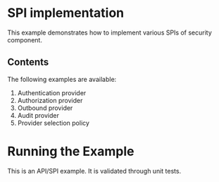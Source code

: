 # SPI implementation

This example demonstrates how to implement various SPIs of security component.

Contents
--------
The following examples are available:
1. Authentication provider
2. Authorization provider
3. Outbound provider
3. Audit provider
4. Provider selection policy

# Running the Example

This is an API/SPI example. It is validated through unit tests.
 